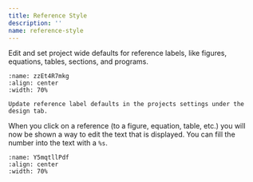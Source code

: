 ```yaml
---
title: Reference Style
description: ''
name: reference-style
---
```


Edit and set project wide defaults for reference labels, like figures, equations, tables, sections, and programs.

```{figure} images/9Kv3iYv0uCgaG0zl4WDZ-ZsOzAO4QQSdEhU3GHzdG-v1.png
:name: zzEt4R7mkg
:align: center
:width: 70%

Update reference label defaults in the projects settings under the design tab.
```

When you click on a reference (to a figure, equation, table, etc.) you will now be shown a way to edit the text that is displayed. You can fill the number into the text with a `%s`.

```{figure} images/9Kv3iYv0uCgaG0zl4WDZ-ramCKfMuqfhU45M8uWJ0-v1.png
:name: Y5mqtllPdf
:align: center
:width: 70%
```
